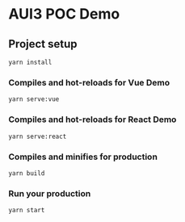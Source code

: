 # AUI3 POC Demo

## Project setup

    yarn install

### Compiles and hot-reloads for Vue Demo

    yarn serve:vue

### Compiles and hot-reloads for React Demo

    yarn serve:react

### Compiles and minifies for production

    yarn build

### Run your production

    yarn start
